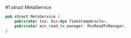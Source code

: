 #1.struct MetaService

```rust
pub struct MetaService {
    pub(crate) tso: Box<dyn TimeStampOracle>,
    pub(crate) min_read_ts_manager: MinReadTsManager,
}

```